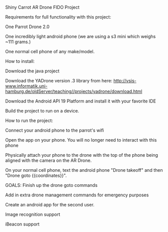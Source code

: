 Shiny Carrot AR Drone FIDO Project



Requirements for full functionality with this project:

One Parrot Drone 2.0

One incredibly light android phone (we are using a s3 mini which weighs ~111 grams.)

One normal cell phone of any make/model.







How to install:

Download the java project

Download the YADrone version .3 library from here:
http://vsis-www.informatik.uni-hamburg.de/oldServer/teaching//projects/yadrone/download.html

Download the Android API 19 Platform and install it with your favorite IDE

Build the project to run on a device.






How to run the project:

Connect your android phone to the parrot's wifi

Open the app on your phone. You will no longer need to interact with this phone

Physically attach your phone to the drone with the top of the phone being aligned with the camera on the AR Drone.

On your normal cell phone, text the android phone "Drone takeoff" and then "Drone goto {{coordinates}}".






GOALS:
Finish up the drone goto commands

Add in extra drone management commands for emergency purposes

Create an android app for the second user.

Image recognition support

iBeacon support
